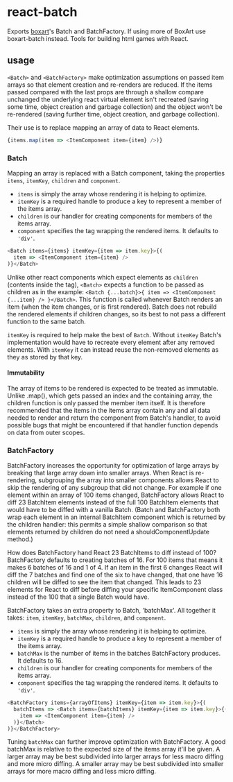 # react-batch

Exports [boxart](https://github.com/boxart/boxart)'s Batch and BatchFactory. If using more of BoxArt use boxart-batch instead. Tools for building html games with React.

## usage

`<Batch>` and `<BatchFactory>` make optimization assumptions on passed item arrays so that element creation and re-renders are reduced. If the items passed compared with the last props are through a shallow compare unchanged the underlying react virtual element isn't recreated (saving some time, object creation and garbage collection) and the object won't be re-rendered (saving further time, object creation, and garbage collection).

Their use is to replace mapping an array of data to React elements.

```js
{items.map(item => <ItemComponent item={item} />)}
```

### Batch

Mapping an array is replaced with a Batch component, taking the properties `items`, `itemKey`, `children` and `component`.

- `items` is simply the array whose rendering it is helping to optimize.
- `itemKey` is a required handle to produce a key to represent a member of the items array.
- `children` is our handler for creating components for members of the items array.
- `component` specifies the tag wrapping the rendered items. It defaults to `'div'`.

```js
<Batch items={items} itemKey={item => item.key}>{(
  item => <ItemComponent item={item} />
)}</Batch>
```

Unlike other react components which expect elements as `children` (contents inside the tag), `<Batch>` expects a function to be passed as children as in the example: `<Batch {...batch}>{ item => <ItemComponent {...item} /> }</Batch>`. This function is called whenever Batch renders an item (when the item changes, or is first rendered). Batch does not rebuild the rendered elements if children changes, so its best to not pass a different function to the same batch.

`itemKey` is required to help make the best of `Batch`. Without `itemKey` Batch's implementation would have to recreate every element after any removed elements. With `itemKey` it can instead reuse the non-removed elements as they as stored by that key.

#### Immutability

The array of items to be rendered is expected to be treated as immutable. Unlike .map(), which gets passed an index and the containing array, the children function is only passed the member item itself. It is therefore recommended that the items in the items array contain any and all data needed to render and return the component from Batch's handler, to avoid possible bugs that might be encountered if that handler function depends on data from outer scopes.

### BatchFactory

BatchFactory increases the opportunity for optimization of large arrays by breaking that large array down into smaller arrays. When React is re-rendering, subgrouping the array into smaller components allows React to skip the rendering of any subgroup that did not change. For example if one element within an array of 100 items changed, BatchFactory allows React to diff 23 BatchItem elements instead of the full 100 BatchItem elements that would have to be diffed with a vanilla Batch. (Batch and BatchFactory both wrap each element in an internal BatchItem component which is returned by the children handler: this permits a simple shallow comparison so that elements returned by children do not need a shouldComponentUpdate method.)

How does BatchFactory hand React 23 BatchItems to diff instead of 100? BatchFactory defaults to creating batches of 16. For 100 items that means it makes 6 batches of 16 and 1 of 4. If an item in the first 6 changes React will diff the 7 batches and find one of the six to have changed, that one have 16 children will be diffed to see the item that changed. This leads to 23 elements for React to diff before diffing your specific ItemComponent class instead of the 100 that a single Batch would have.

BatchFactory takes an extra property to Batch, 'batchMax'. All together it takes: `item`, `itemKey`, `batchMax`, `children`, and `component`.

- `items` is simply the array whose rendering it is helping to optimize.
- `itemKey` is a required handle to produce a key to represent a member of the items array.
- `batchMax` is the number of items in the batches BatchFactory produces. It defaults to 16.
- `children` is our handler for creating components for members of the items array.
- `component` specifies the tag wrapping the rendered items. It defaults to `'div'`.

```js
<BatchFactory items={arrayOfItems} itemKey={item => item.key}>{(
  batchItems => <Batch items={batchItems} itemKey={item => item.key}>{(
    item => <ItemComponent item={item} />
  )}</Batch>
)}</BatchFactory>
```

Tuning `batchMax` can further improve optimization with BatchFactory. A good batchMax is relative to the expected size of the items array it'll be given. A larger array may be best subdivided into larger arrays for less macro diffing and more micro diffing. A smaller array may be best subdivided into smaller arrays for more macro diffing and less micro diffing.
